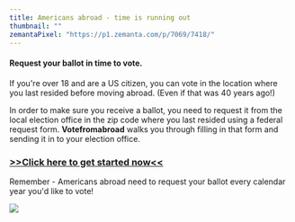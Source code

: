 ```yaml
---
title: Americans abroad - time is running out
thumbnail: ""
zemantaPixel: "https://p1.zemanta.com/p/7069/7418/"
---
```

#### Request your ballot in time to vote.

If you're over 18 and are a US citizen, you can vote in the location where you last resided before moving abroad. (Even if that was 40 years ago!) 

In order to make sure you receive a ballot, you need to request it from the local election office in the zip code where you last resided using a federal request form. **Votefromabroad** walks you through filling in that form and sending it in to your election office.[](https://www.votefromabroad.org/request/your-information/)

### [\>>Click here to get started now<<](https://www.votefromabroad.org/request/your-information/)

Remember - Americans abroad need to request your ballot every calendar year you'd like to vote! 

![](/images/uploads/ivoted-flag-small.jpg)
